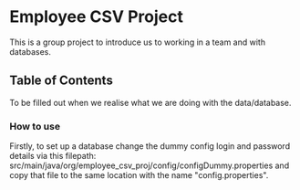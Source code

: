 # Employee CSV Project
This is a group project to introduce us to working in a team and with databases.

## Table of Contents
To be filled out when we realise what we are doing with the data/database.

### How to use
Firstly, to set up a database change the dummy config login and password details via this filepath:
src/main/java/org/employee_csv_proj/config/configDummy.properties
and copy that file to the same location with the name "config.properties".
